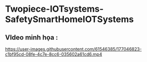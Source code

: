 # Twopiece-IOTsystems-SafetySmartHomeIOTSystems
## VIdeo minh họa :

https://user-images.githubusercontent.com/61546385/177046823-c1bf95cd-08fe-4c7e-8cc6-035602a61cd6.mp4
